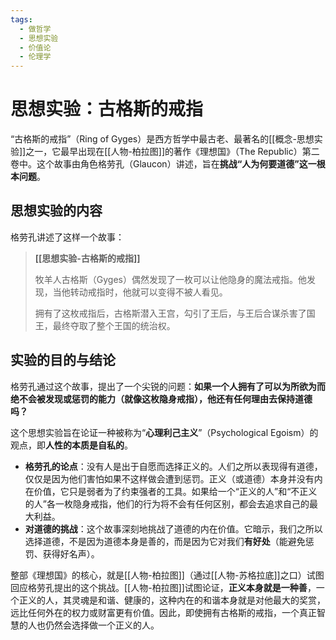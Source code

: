 ```yaml
---
tags:
  - 做哲学
  - 思想实验
  - 价值论
  - 伦理学
---
```


# 思想实验：古格斯的戒指

“古格斯的戒指”（Ring of Gyges）是西方哲学中最古老、最著名的[[概念-思想实验]]之一，它最早出现在[[人物-柏拉图]]的著作《理想国》（The Republic）第二卷中。这个故事由角色格劳孔（Glaucon）讲述，旨在**挑战“人为何要道德”这一根本问题**。

## 思想实验的内容

格劳孔讲述了这样一个故事：

> **[[思想实验-古格斯的戒指]]**
>
> 牧羊人古格斯（Gyges）偶然发现了一枚可以让他隐身的魔法戒指。他发现，当他转动戒指时，他就可以变得不被人看见。
>
> 拥有了这枚戒指后，古格斯潜入王宫，勾引了王后，与王后合谋杀害了国王，最终夺取了整个王国的统治权。

## 实验的目的与结论

格劳孔通过这个故事，提出了一个尖锐的问题：**如果一个人拥有了可以为所欲为而绝不会被发现或惩罚的能力（就像这枚隐身戒指），他还有任何理由去保持道德吗？**

这个思想实验旨在论证一种被称为“**心理利己主义**”（Psychological Egoism）的观点，即**人性的本质是自私的**。

*   **格劳孔的论点**：没有人是出于自愿而选择正义的。人们之所以表现得有道德，仅仅是因为他们害怕如果不这样做会遭到惩罚。正义（或道德）本身并没有内在价值，它只是弱者为了约束强者的工具。如果给一个“正义的人”和“不正义的人”各一枚隐身戒指，他们的行为将不会有任何区别，都会去追求自己的最大利益。
*   **对道德的挑战**：这个故事深刻地挑战了道德的内在价值。它暗示，我们之所以选择道德，不是因为道德本身是善的，而是因为它对我们**有好处**（能避免惩罚、获得好名声）。

整部《理想国》的核心，就是[[人物-柏拉图]]（通过[[人物-苏格拉底]]之口）试图回应格劳孔提出的这个挑战。[[人物-柏拉图]]试图论证，**正义本身就是一种善**，一个正义的人，其灵魂是和谐、健康的，这种内在的和谐本身就是对他最大的奖赏，远比任何外在的权力或财富更有价值。因此，即使拥有古格斯的戒指，一个真正智慧的人也仍然会选择做一个正义的人。
